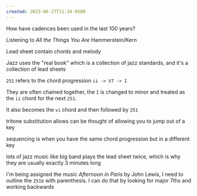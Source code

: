 ```yaml
---
created: 2023-06-27T11:34-0500
---
```


How have cadences been used in the last 100 years?

Listening to *All the Things You Are* Hammerstein/Kern

Lead sheet contain chords and melody

Jazz uses the "real book" which is a collection of jazz standards, and it's a collection of lead sheets

`251` refers to the chord progression `ii -> V7 -> I`

They are often chained together, the `I` is changed to minor and treated as the `ii` chord for the next `251`.

It also becomes the `vi` chord and then followed by `251`

tritone substitution allows can be thought of allowing you to jump out of a key

sequencing is when you have the same chord progression but in a different key

lots of jazz music like big band plays the lead sheet twice, which is why they are usually exactly 3 minutes long

I'm being assigned the music _Afternoon in Paris_ by John Lewis, I need to outline the `251`s with parenthesis. I can do that by looking for major 7ths and working backwards